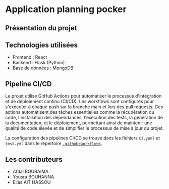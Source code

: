 # Application planning pocker

## Présentation du projet

## Technologies utilisées

- Frontend : React
- Backend : Flask (Python)
- Base de données : MongoDB

## Pipeline CI/CD
Le projet utilise GitHub Actions pour automatiser le processus d'intégration et de déploiement continu (CI/CD). Les workflows sont configurés pour s'exécuter à chaque push sur la branche main et lors des pull requests. Ces actions automatisent des tâches essentielles comme la récupération du code, l'installation des dépendances, l'exécution des tests, la génération de la documentation, et le déploiement, permettant ainsi de maintenir une qualité de code élevée et de simplifier le processus de mise à jour du projet.

La configuration des pipelines CI/CD se trouve dans les fichiers `CI.yaml` et `test.yml` dans le répertoire [`.github/workflows`](.github/workflows).


## Les contributeurs

- Afdal BOURAIMA
- Yousra BOUHANNA
- Elias AIT HASSOU
